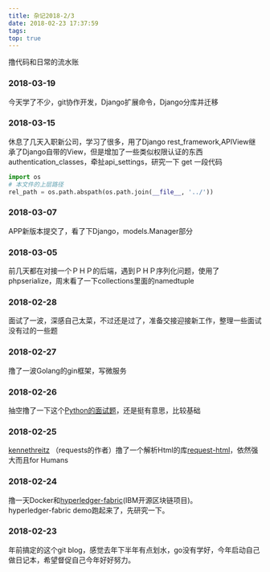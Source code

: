 ```yaml
---
title: 杂记2018-2/3
date: 2018-02-23 17:37:59
tags:
top: true
---
```


撸代码和日常的流水账 


### 2018-03-19
今天学了不少，git协作开发，Django扩展命令，Django分库并迁移

### 2018-03-15
休息了几天入职新公司，学习了很多，用了Django rest_framework,APIView继承了Django自带的View，但是增加了一些类似权限认证的东西  
authentication_classes，牵扯api_settings，研究一下
get 一段代码
```python
import os
# 本文件的上层路径
rel_path = os.path.abspath(os.path.join(__file__, '../'))
```

### 2018-03-07
APP新版本提交了，看了下Django，models.Manager部分

### 2018-03-05
前几天都在对接一个ＰＨＰ的后端，遇到ＰＨＰ序列化问题，使用了phpserialize，周末看了一下collections里面的namedtuple

### 2018-02-28
面试了一波，深感自己太菜，不过还是过了，准备交接迎接新工作，整理一些面试没有过的一些题

### 2018-02-27
撸了一波Golang的gin框架，写微服务

### 2018-02-26
抽空撸了一下这个[Python的面试题](http://www.techbeamers.com/python-interview-questions-programmers)，还是挺有意思，比较基础

### 2018-02-25
[kennethreitz](https://www.zhihu.com/question/29402360/answer/54463791) （requests的作者）撸了一个解析Html的库[request-html](https://github.com/kennethreitz/requests-html)，依然强大而且for Humans

### 2018-02-24
撸一天Docker和[hyperledger-fabric](https://github.com/hyperledger/fabric)(IBM开源区块链项目)。  
hyperledger-fabric demo跑起来了，先研究一下。

### 2018-02-23
年前搞定的这个git blog，感觉去年下半年有点划水，go没有学好，今年启动自己做日记本，希望督促自己今年好好努力。